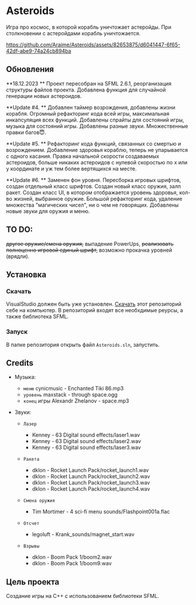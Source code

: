 # Asteroids

Игра про космос, в которой корабль уничтожает астеройды. При столкновении 
с астеройдами корабль уничтожается.

https://github.com/Araime/Asteroids/assets/82653875/d6041447-6f65-42df-abe9-74a24cb894ba

## Обновления

**18.12.2023  **
Проект пересобран на SFML 2.6.1, реорганизация структуры файлов проекта.
Добавлена функция для случайной генерации новых астероидов.

**Update #4.  **
Добавлен таймер возрождения, добавлены жизни корабля. Огромный рефакторинг 
кода всей игры, максимальная инкапсуляция всех функций. Добавлены спрайты 
для состояний игры, музыка для состояний игры. Добавлены разные звуки. 
Множественные правки багов😇.

**Update #5.  **
Рефакторинг кода функций, связанных со смертью и возрождением. Добавление 
здоровья кораблю, теперь не упарывается с одного касания. Правка начальной 
скорости создаваемых астероидов, больше никаких астероидов с нулевой 
скоростью по х или у координате и уж тем более вертящихся на месте.

**Update #6.  **
Заменен фон уровня. Пересборка игровых шрифтов, создан отдельный класс 
шрифтов. Создан новый класс оружия, залп ракет. Создан класс UI, в котором 
отображается уровень здоровья, кол-во жизней, выбранное оружие. Большой 
рефакторинг кода, удаление множества "магических чисел", ни о чем не 
говорящих. Добавлены новые звуки для оружия и меню.

## TO DO:
~~другое оружие/смена оружия,~~
выпадение PowerUps,
~~реализовать полноценно игровой единый шрифт,~~
возможно прокачка уровней (врядли).

## Установка

### Скачать

VisualStudio должен быть уже установлен.
[Скачать](https://github.com/Araime/Asteroids/archive/master.zip) этот
репозиторий себе на компьютер. В репозиторий входят все необхдимые 
реурсы, а также библиотека SFML.


### Запуск

В папке репозитория открыть файл `Asteroids.sln`, запустить.

## Credits
- Музыка:  
	- `меню` cynicmusic - Enchanted Tiki 86.mp3  
	- `уровень` maxstack - through space.ogg  
	- `конец` игры Alexandr Zhelanov - space.mp3  

- Звуки:  
    - `Лазер` 
		- Kenney - 63 Digital sound effects/laser1.wav  
		- Kenney - 63 Digital sound effects/laser2.wav  
		- Kenney - 63 Digital sound effects/laser3.wav

	- `Ракета`
 		- dklon - Rocket Launch Pack/rocket_launch1.wav  
		- dklon - Rocket Launch Pack/rocket_launch2.wav  
		- dklon - Rocket Launch Pack/rocket_launch3.wav  
		- dklon - Rocket Launch Pack/rocket_launch4.wav  

	- `Смена оружия`
		- Tim Mortimer - 4 sci-fi menu sounds/Flashpoint001a.flac  

	- `Отсчет`
		- legoluft - Krank_sounds/magnet_start.wav  

	- `Взрывы`
		- dklon - Boom Pack 1/boom2.wav  
		- dklon - Boom Pack 1/boom9.wav  

## Цель проекта

Создание игры на C++ с использованием библиотеки SFML.
